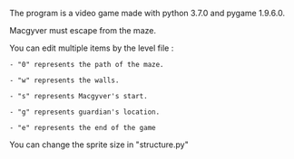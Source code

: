 The program is a video game made with python 3.7.0 and pygame 1.9.6.0.

Macgyver must escape from the maze.

You can edit multiple items by the level file :

    - "0" represents the path of the maze.

    - "w" represents the walls.

    - "s" represents Macgyver's start.

    - "g" represents guardian's location.
    
    - "e" represents the end of the game

You can change the sprite size in "structure.py"